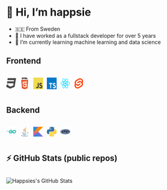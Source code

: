 <h1>👋 Hi, I’m happsie</h1>

<ul>
	<li>🇸🇪 From Sweden</li>
	<li>💼 I have worked as a fullstack developer for over 5 years</li>
	<li>🌱 I’m currently learning machine learning and data science</li>
</ul>

<h2>Frontend</h2>

<div style="display: flex; padding: 1em 0 1em 0;">
	<img alt="css" width="26px" src="images/css_64x64.png" style="padding-right:10px;" />
	<img alt="html" width="26px" src="images/html_64x64.png" style="padding-right:10px;" />
	<img alt="javascript" width="26px" src="images/javascript_64x64.png" style="padding-right:10px;" />
	<img alt="typescript" width="26px" src="images/typescript_64x64.png" style="padding-right:10px;" />
	<img alt="react" width="26px" src="images/react.png" style="padding-right:10px;" />
	<img alt="svelte" width="26px" src="images/svelte.png" style="padding-right:10px;" />
</div>

<h2>Backend</h2>

<div style="display: flex; padding: 1em 0 1em 0;">
	<img alt="go" width="26px" src="images/go_64x64.png" style="padding-right:10px;" />
	<img alt="java" width="26px" src="images/java_64x64.png" style="padding-right:10px;" />
	<img alt="kotlin" width="26px" src="images/kotlin_64x64.png" style="padding-right:10px;" />
	<img alt="python" width="26px" src="images/python_64x64.png" style="padding-right:10px;" />
	<img alt="php" width="26px" src="images/php_64x64.png" style="padding-right:10px;" />
</div>

<h2>⚡ GitHub Stats (public repos)</h2>

<img alt="Happsies's GitHub Stats" src="https://github-readme-stats.vercel.app/api/top-langs?username=Happsie&show_icons=true&hide_border=false&icon_color=FFE400&theme=tokyonight&border_color=black" style="padding: 1em 0 1em 0;"/>